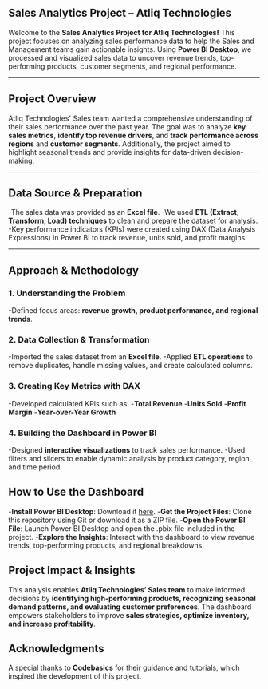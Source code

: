 ## **Sales Analytics Project – Atliq Technologies**
Welcome to the **Sales Analytics Project for Atliq Technologies!** This project focuses on analyzing sales performance data to help the Sales and Management teams gain actionable insights. Using **Power BI Desktop**, we processed and visualized sales data to uncover revenue trends, top-performing products, customer segments, and regional performance.

---

## **Project Overview**
Atliq Technologies' Sales team wanted a comprehensive understanding of their sales performance over the past year. The goal was to analyze **key sales metrics**, **identify top revenue drivers**, and **track performance across regions** and **customer segments**. Additionally, the project aimed to highlight seasonal trends and provide insights for data-driven decision-making.

---

## **Data Source & Preparation**
-The sales data was provided as an **Excel file**.
-We used **ETL (Extract, Transform, Load) techniques** to clean and prepare the dataset for analysis.
-Key performance indicators (KPIs) were created using DAX (Data Analysis Expressions) in Power BI to track revenue, units sold, and profit margins.

---

## **Approach & Methodology**

### **1. Understanding the Problem**
-Defined focus areas: **revenue growth, product performance, and regional trends**.

### **2. Data Collection & Transformation**
-Imported the sales dataset from an **Excel file**.
-Applied **ETL operations** to remove duplicates, handle missing values, and create calculated columns.

### **3. Creating Key Metrics with DAX**
-Developed calculated KPIs such as:
  -**Total Revenue**
  -**Units Sold**
  -**Profit Margin**
  -**Year-over-Year Growth**

### **4. Building the Dashboard in Power BI**
-Designed **interactive visualizations** to track sales performance.
-Used filters and slicers to enable dynamic analysis by product category, region, and time period.

## **How to Use the Dashboard**
-**Install Power BI Desktop**: Download it [here](https://www.microsoft.com/en-us/download/details.aspx?id=58494).
-**Get the Project Files**: Clone this repository using Git or download it as a ZIP file.
-**Open the Power BI File**: Launch Power BI Desktop and open the .pbix file included in the project.
-**Explore the Insights**: Interact with the dashboard to view revenue trends, top-performing products, and regional breakdowns.

## **Project Impact & Insights**
This analysis enables **Atliq Technologies’ Sales team** to make informed decisions by **identifying high-performing products, recognizing seasonal demand patterns, and evaluating customer preferences**. The dashboard empowers stakeholders to improve **sales strategies, optimize inventory, and increase profitability**.

## **Acknowledgments**
A special thanks to **Codebasics** for their guidance and tutorials, which inspired the development of this project.

